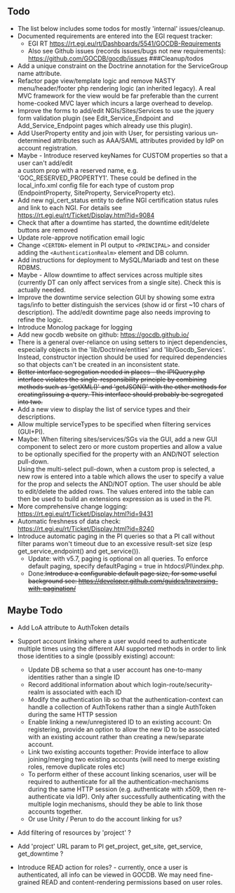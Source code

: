 
## Todo 
* The list below includes some todos for mostly 'internal' issues/cleanup. 
* Documented requirements are entered into the EGI request tracker: 
  * EGI RT <https://rt.egi.eu/rt/Dashboards/5541/GOCDB-Requirements> 
  * Also see Github issues (records issues/bugs not new requirements): <https://github.com/GOCDB/gocdb/issues>
###Cleanup/todos
* Add a unique constraint on the Doctrine annotation for the ServiceGroup name attribute. 
* Refactor page view/template logic and remove NASTY menu/header/footer php 
  rendering logic (an inherited legacy). A real MVC framework for the view 
  would be far preferable than the current home-cooked MVC layer which incurs
  a large overhead to develop.   
* Improve the forms to add/edit NGIs/Sites/Services to use the jquery form 
  validation plugin (see Edit_Service_Endpoint and Add_Service_Endpoint pages 
  which already use this plugin). 
* Add UserProperty entity and join with User, for persisting various un-determined 
  attributes such as AAA/SAML attributes provided by IdP on account registration. 
* Maybe - Introduce reserved keyNames for CUSTOM properties so that a user can't add/edit  
  a custom prop with a reserved name, e.g. 'GOC_RESERVED_PROPERTY1'. 
  These could be defined in the local_info.xml config file for each 
  type of custom prop (EndpointProperty, SiteProperty, ServiceProperty etc).   
* Add new ngi_cert_status entity to define NGI certification status rules and 
  link to each NGI. For details see https://rt.egi.eu/rt/Ticket/Display.html?id=9084 
* Check that after a downtime has started, the downtime edit/delete buttons are removed 
* Update role-approve notification email logic 
* Change `<CERTDN>` element in PI output to `<PRINCIPAL>` and consider adding the 
  `<AuthenticationRealm>` element and DB column. 
* Add instructions for deployment to MySQL/Mariadb and test on these RDBMS. 
* Maybe - Allow downtime to affect services across multiple sites (currently DT
  can only affect services from a single site). Check this is actually needed.  
* Improve the downtime service selection GUI by showing some extra tags/info 
  to better distinguish the services (show id or first ~10 chars of description). 
  The add/edit downtime page also needs improving to refine the logic.    
* Introduce Monolog package for logging 
* Add new gocdb website on github: https://gocdb.github.io/ 
* There is a general over-reliance on using setters to inject dependencies, 
  especially objects in the 'lib/Doctrine/entities' and 'lib/Gocdb_Services'. 
  Instead, constructor injection should be used for required dependencies so that
  objects can't be created in an inconsistent state. 
* <strike>Better interface segregation needed in places - the IPIQuery.php interface 
  violates the single-responsibility principle by combining methods such as 'getXML()' 
  and 'getJSON()' with the other methods for creating/issuing a query. 
  This interface should probably be segregated into two.</strike>  
* Add a new view to display the list of service types and their descriptions. 
* Allow multiple serviceTypes to be specified when filtering services (GUI+PI). 
* Maybe: When filtering sites/services/SGs via the GUI, add a new GUI component to
  select zero or more custom properties and allow a value to be optionally 
  specified for the property with an AND/NOT selection pull-down.  
  Using the multi-select pull-down, when a custom prop is selected, a new row is entered into a table
  which allows the user to specify a value for the prop and selects the AND/NOT option. 
  The user should be able to edit/delete the added rows. The values entered into 
  the table can then be used to build an extensions expression as is used in the PI.  
* More comprehensive change logging: https://rt.egi.eu/rt/Ticket/Display.html?id=9431 
* Automatic freshness of data check: https://rt.egi.eu/rt/Ticket/Display.html?id=8240  
* Introduce automatic paging in the PI queries so that a PI call without filter params won't timeout 
  due to an excessive result-set size (esp get_service_endpoint() and get_service()).
  * Update: with v5.7, paging is optional on all queries. To enforce default paging, 
  specify defaultPaging = true in htdocs\PI\index.php. 
  * Done:<strike>Introduce a configurable default page size, for some useful background see: 
  https://developer.github.com/guides/traversing-with-pagination/</strike>   


## Maybe Todo 
* Add LoA attribute to AuthToken details  
* Support account linking where a user would need to authenticate multiple times using the different 
  AAI supported methods in order to link those identities to a single (possibly existing) account:
  * Update DB schema so that a user account has one-to-many identities rather than a single ID 
  * Record additional information about which login-route/security-realm is associated with each ID 
  * Modify the authentication lib so that the authentication-context can handle 
a collection of AuthTokens rather than a single AuthToken during the same HTTP session 
  * Enable linking a new/unregistered ID to an existing account: On registering, 
provide an option to allow the new ID to be associated with an existing account 
rather than creating a new/separate account. 
  * Link two existing accounts together: Provide interface to allow joining/merging 
two existing accounts (will need to merge existing roles, remove duplicate roles etc) 
  * To perform either of these account linking scenarios, user will be required to 
authenticate for all the authentication-mechanisms during the same HTTP session 
(e.g. authenticate with x509, then re-authenticate via IdP). Only after successfully 
authenticating with the multiple login mechanisms, should they be able to link those accounts together. 
  * Or use Unity / Perun to do the account linking for us? 

* Add filtering of resources by 'project' ?  
* Add 'project' URL param to PI get_project, get_site, get_service, get_downtime ? 
* Introduce READ action for roles? - currently, once a user is authenticated, all info can 
  be viewed in GOCDB. We may need fine-grained READ and content-rendering permissions 
  based on user roles. 



